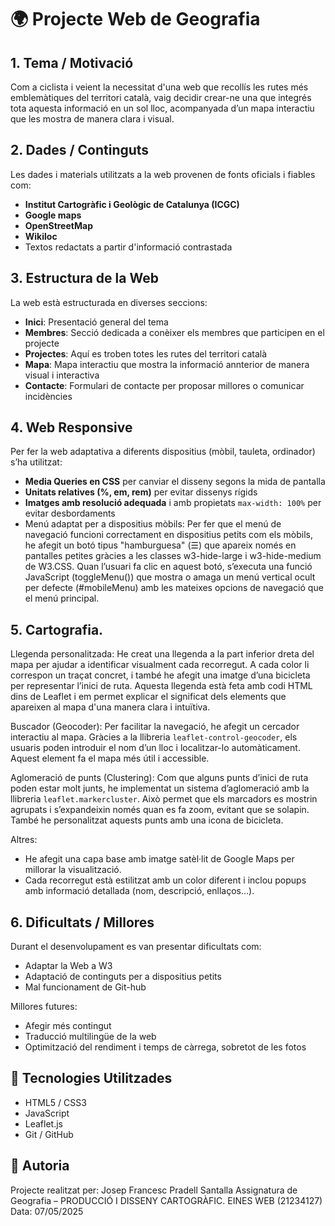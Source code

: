 # 🌍 Projecte Web de Geografia

## 1. Tema / Motivació

Com a ciclista i veient la necessitat d'una web que recollís les rutes més emblemàtiques del territori català, vaig decidir crear-ne una que integrés tota aquesta informació en un sol lloc, acompanyada d’un mapa interactiu que les mostra de manera clara i visual.

## 2. Dades / Continguts

Les dades i materials utilitzats a la web provenen de fonts oficials i fiables com:
- **Institut Cartogràfic i Geològic de Catalunya (ICGC)**
- **Google maps**
- **OpenStreetMap**
- **Wikiloc**
- Textos redactats a partir d'informació contrastada 

## 3. Estructura de la Web

La web està estructurada en diverses seccions:
- **Inici**: Presentació general del tema
- **Membres**: Secció dedicada a conèixer els membres que participen en el projecte
- **Projectes**: Aquí es troben totes les rutes del territori català
- **Mapa**: Mapa interactiu que mostra la informació annterior de manera visual i interactiva
- **Contacte**: Formulari de contacte per proposar millores o comunicar incidències 

## 4. Web Responsive

Per fer la web adaptativa a diferents dispositius (mòbil, tauleta, ordinador) s’ha utilitzat:
- **Media Queries en CSS** per canviar el disseny segons la mida de pantalla
- **Unitats relatives (%, em, rem)** per evitar dissenys rígids
- **Imatges amb resolució adequada** i amb propietats `max-width: 100%` per evitar desbordaments
- Menú adaptat per a dispositius mòbils: Per fer que el menú de navegació funcioni correctament en dispositius petits com els mòbils, he afegit un botó tipus "hamburguesa" (☰) que apareix només en pantalles petites gràcies a les classes w3-hide-large i w3-hide-medium de W3.CSS. Quan l’usuari fa clic en aquest botó, s’executa una funció JavaScript (toggleMenu()) que mostra o amaga un menú vertical ocult per defecte (#mobileMenu) amb les mateixes opcions de navegació que el menú principal.

## 5. Cartografia.

Llegenda personalitzada: He creat una llegenda a la part inferior dreta del mapa per ajudar a identificar visualment cada recorregut. A cada color li correspon un traçat concret, i també he afegit una imatge d’una bicicleta per representar l’inici de ruta. Aquesta llegenda està feta amb codi HTML dins de Leaflet i em permet explicar el significat dels elements que apareixen al mapa d'una manera clara i intuïtiva.

Buscador (Geocoder): Per facilitar la navegació, he afegit un cercador interactiu al mapa. Gràcies a la llibreria `leaflet-control-geocoder`, els usuaris poden introduir el nom d’un lloc i localitzar-lo automàticament. Aquest element fa el mapa més útil i accessible.

Aglomeració de punts (Clustering): Com que alguns punts d’inici de ruta poden estar molt junts, he implementat un sistema d’aglomeració amb la llibreria `leaflet.markercluster`. Això permet que els marcadors es mostrin agrupats i s’expandeixin només quan es fa zoom, evitant que se solapin. També he personalitzat aquests punts amb una icona de bicicleta.

Altres:
* He afegit una capa base amb imatge satèl·lit de Google Maps per millorar la visualització.
* Cada recorregut està estilitzat amb un color diferent i inclou popups amb informació detallada (nom, descripció, enllaços...).

## 6. Dificultats / Millores

Durant el desenvolupament es van presentar dificultats com:
- Adaptar la Web a W3
- Adaptació de continguts per a dispositius petits
- Mal funcionament de Git-hub

Millores futures:
- Afegir més contingut
- Traducció multilingüe de la web
- Optimització del rendiment i temps de càrrega, sobretot de les fotos


## 📌 Tecnologies Utilitzades

- HTML5 / CSS3
- JavaScript
- Leaflet.js
- Git / GitHub

## 👤 Autoria

Projecte realitzat per: Josep Francesc Pradell Santalla
Assignatura de Geografia – PRODUCCIÓ I DISSENY CARTOGRÀFIC. EINES WEB (21234127)
Data: 07/05/2025



